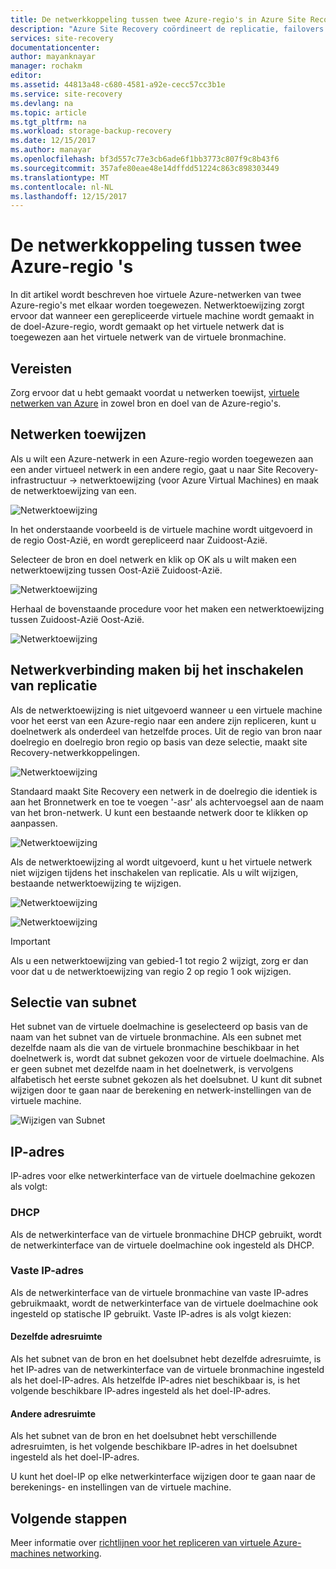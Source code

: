 ```yaml
---
title: De netwerkkoppeling tussen twee Azure-regio's in Azure Site Recovery | Microsoft Docs
description: "Azure Site Recovery coördineert de replicatie, failovers en herstel van virtuele machines en fysieke servers. Meer informatie over failover naar Azure of een secundair datacenter."
services: site-recovery
documentationcenter: 
author: mayanknayar
manager: rochakm
editor: 
ms.assetid: 44813a48-c680-4581-a92e-cecc57cc3b1e
ms.service: site-recovery
ms.devlang: na
ms.topic: article
ms.tgt_pltfrm: na
ms.workload: storage-backup-recovery
ms.date: 12/15/2017
ms.author: manayar
ms.openlocfilehash: bf3d557c77e3cb6ade6f1bb3773c807f9c8b43f6
ms.sourcegitcommit: 357afe80eae48e14dffdd51224c863c898303449
ms.translationtype: MT
ms.contentlocale: nl-NL
ms.lasthandoff: 12/15/2017
---
```

# <a name="network-mapping-between-two-azure-regions"></a>De netwerkkoppeling tussen twee Azure-regio 's


In dit artikel wordt beschreven hoe virtuele Azure-netwerken van twee Azure-regio's met elkaar worden toegewezen. Netwerktoewijzing zorgt ervoor dat wanneer een gerepliceerde virtuele machine wordt gemaakt in de doel-Azure-regio, wordt gemaakt op het virtuele netwerk dat is toegewezen aan het virtuele netwerk van de virtuele bronmachine.  

## <a name="prerequisites"></a>Vereisten
Zorg ervoor dat u hebt gemaakt voordat u netwerken toewijst, [virtuele netwerken van Azure](../virtual-network/virtual-networks-overview.md) in zowel bron en doel van de Azure-regio's.

## <a name="map-networks"></a>Netwerken toewijzen

Als u wilt een Azure-netwerk in een Azure-regio worden toegewezen aan een ander virtueel netwerk in een andere regio, gaat u naar Site Recovery-infrastructuur -> netwerktoewijzing (voor Azure Virtual Machines) en maak de netwerktoewijzing van een.

![Netwerktoewijzing](./media/site-recovery-network-mapping-azure-to-azure/network-mapping1.png)


In het onderstaande voorbeeld is de virtuele machine wordt uitgevoerd in de regio Oost-Azië, en wordt gerepliceerd naar Zuidoost-Azië.

Selecteer de bron en doel netwerk en klik op OK als u wilt maken een netwerktoewijzing tussen Oost-Azië Zuidoost-Azië.

![Netwerktoewijzing](./media/site-recovery-network-mapping-azure-to-azure/network-mapping2.png)


Herhaal de bovenstaande procedure voor het maken een netwerktoewijzing tussen Zuidoost-Azië Oost-Azië.

![Netwerktoewijzing](./media/site-recovery-network-mapping-azure-to-azure/network-mapping3.png)


## <a name="mapping-network-when-enabling-replication"></a>Netwerkverbinding maken bij het inschakelen van replicatie

Als de netwerktoewijzing is niet uitgevoerd wanneer u een virtuele machine voor het eerst van een Azure-regio naar een andere zijn repliceren, kunt u doelnetwerk als onderdeel van hetzelfde proces. Uit de regio van bron naar doelregio en doelregio bron regio op basis van deze selectie, maakt site Recovery-netwerkkoppelingen.   

![Netwerktoewijzing](./media/site-recovery-network-mapping-azure-to-azure/network-mapping4.png)

Standaard maakt Site Recovery een netwerk in de doelregio die identiek is aan het Bronnetwerk en toe te voegen '-asr' als achtervoegsel aan de naam van het bron-netwerk. U kunt een bestaande netwerk door te klikken op aanpassen.

![Netwerktoewijzing](./media/site-recovery-network-mapping-azure-to-azure/network-mapping5.png)


Als de netwerktoewijzing al wordt uitgevoerd, kunt u het virtuele netwerk niet wijzigen tijdens het inschakelen van replicatie. Als u wilt wijzigen, bestaande netwerktoewijzing te wijzigen.  

![Netwerktoewijzing](./media/site-recovery-network-mapping-azure-to-azure/network-mapping6.png)

![Netwerktoewijzing](./media/site-recovery-network-mapping-azure-to-azure/modify-network-mapping.png)

> [!IMPORTANT]
> Als u een netwerktoewijzing van gebied-1 tot regio 2 wijzigt, zorg er dan voor dat u de netwerktoewijzing van regio 2 op regio 1 ook wijzigen.
>
>


## <a name="subnet-selection"></a>Selectie van subnet
Het subnet van de virtuele doelmachine is geselecteerd op basis van de naam van het subnet van de virtuele bronmachine. Als een subnet met dezelfde naam als die van de virtuele bronmachine beschikbaar in het doelnetwerk is, wordt dat subnet gekozen voor de virtuele doelmachine. Als er geen subnet met dezelfde naam in het doelnetwerk, is vervolgens alfabetisch het eerste subnet gekozen als het doelsubnet. U kunt dit subnet wijzigen door te gaan naar de berekening en netwerk-instellingen van de virtuele machine.

![Wijzigen van Subnet](./media/site-recovery-network-mapping-azure-to-azure/modify-subnet.png)


## <a name="ip-address"></a>IP-adres

IP-adres voor elke netwerkinterface van de virtuele doelmachine gekozen als volgt:

### <a name="dhcp"></a>DHCP
Als de netwerkinterface van de virtuele bronmachine DHCP gebruikt, wordt de netwerkinterface van de virtuele doelmachine ook ingesteld als DHCP.

### <a name="static-ip"></a>Vaste IP-adres
Als de netwerkinterface van de virtuele bronmachine van vaste IP-adres gebruikmaakt, wordt de netwerkinterface van de virtuele doelmachine ook ingesteld op statische IP gebruikt. Vaste IP-adres is als volgt kiezen:

#### <a name="same-address-space"></a>Dezelfde adresruimte

Als het subnet van de bron en het doelsubnet hebt dezelfde adresruimte, is het IP-adres van de netwerkinterface van de virtuele bronmachine ingesteld als het doel-IP-adres. Als hetzelfde IP-adres niet beschikbaar is, is het volgende beschikbare IP-adres ingesteld als het doel-IP-adres.

#### <a name="different-address-space"></a>Andere adresruimte

Als het subnet van de bron en het doelsubnet hebt verschillende adresruimten, is het volgende beschikbare IP-adres in het doelsubnet ingesteld als het doel-IP-adres.

U kunt het doel-IP op elke netwerkinterface wijzigen door te gaan naar de berekenings- en instellingen van de virtuele machine.

## <a name="next-steps"></a>Volgende stappen

Meer informatie over [richtlijnen voor het repliceren van virtuele Azure-machines networking](site-recovery-azure-to-azure-networking-guidance.md).
